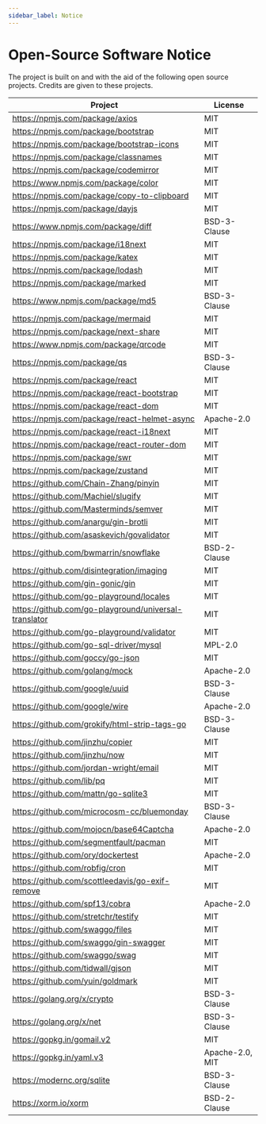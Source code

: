 ```yaml
---
sidebar_label: Notice
---
```


# Open-Source Software Notice

The project is built on and with the aid of the following open source projects. Credits are given to these projects.

|  Project  |  License  |
|  ----  | ----  |
|  <https://npmjs.com/package/axios>  |  MIT  |
|  <https://npmjs.com/package/bootstrap>  |  MIT  |
|  <https://npmjs.com/package/bootstrap-icons>  |  MIT  |
|  <https://npmjs.com/package/classnames>  |  MIT  |
|  <https://npmjs.com/package/codemirror>  |  MIT  |
|   <https://www.npmjs.com/package/color>  | MIT |
|  <https://npmjs.com/package/copy-to-clipboard>  |  MIT  |
|  <https://npmjs.com/package/dayjs>  |  MIT  |
|  <https://www.npmjs.com/package/diff>  |  BSD-3-Clause  |
|  <https://npmjs.com/package/i18next>  |  MIT  |
|  <https://npmjs.com/package/katex>  |  MIT  |
|  <https://npmjs.com/package/lodash>  |  MIT  |
|  <https://npmjs.com/package/marked>  |  MIT  |
|  <https://www.npmjs.com/package/md5>  |  BSD-3-Clause  |
|  <https://npmjs.com/package/mermaid>  |  MIT  |
|  <https://npmjs.com/package/next-share>  |  MIT  |
|  <https://www.npmjs.com/package/qrcode>  |  MIT  |
|  <https://npmjs.com/package/qs>  |  BSD-3-Clause  |
|  <https://npmjs.com/package/react>  |  MIT  |
|  <https://npmjs.com/package/react-bootstrap>  |  MIT  |
|  <https://npmjs.com/package/react-dom>  |  MIT  |
|  <https://npmjs.com/package/react-helmet-async>  |  Apache-2.0  |
|  <https://npmjs.com/package/react-i18next>  |  MIT  |
|  <https://npmjs.com/package/react-router-dom>  |  MIT  |
|  <https://npmjs.com/package/swr>  |  MIT  |
|  <https://npmjs.com/package/zustand>  |  MIT  |
|  <https://github.com/Chain-Zhang/pinyin>  |  MIT  |
|  <https://github.com/Machiel/slugify>  |  MIT  |
|  <https://github.com/Masterminds/semver>  |  MIT  |
|  <https://github.com/anargu/gin-brotli>  |  MIT  |
|  <https://github.com/asaskevich/govalidator>  |  MIT  |
|  <https://github.com/bwmarrin/snowflake>  |  BSD-2-Clause  |
|  <https://github.com/disintegration/imaging>  |  MIT  |
|  <https://github.com/gin-gonic/gin>  |  MIT  |
|  <https://github.com/go-playground/locales>  |  MIT  |
|  <https://github.com/go-playground/universal-translator>  |  MIT  |
|  <https://github.com/go-playground/validator>  |  MIT  |
|  <https://github.com/go-sql-driver/mysql>  |  MPL-2.0  |
|  <https://github.com/goccy/go-json>  |  MIT  |
|  <https://github.com/golang/mock>  |  Apache-2.0  |
|  <https://github.com/google/uuid>  |  BSD-3-Clause  |
|  <https://github.com/google/wire>  |  Apache-2.0  |
|  <https://github.com/grokify/html-strip-tags-go>  |  BSD-3-Clause  |
|  <https://github.com/jinzhu/copier>  |  MIT  |
|  <https://github.com/jinzhu/now>  |  MIT  |
|  <https://github.com/jordan-wright/email>  |  MIT  |
|  <https://github.com/lib/pq>  |  MIT  |
|  <https://github.com/mattn/go-sqlite3>  |  MIT  |
|  <https://github.com/microcosm-cc/bluemonday>  |  BSD-3-Clause  |
|  <https://github.com/mojocn/base64Captcha>  |  Apache-2.0  |
|  <https://github.com/segmentfault/pacman>  |  MIT  |
|  <https://github.com/ory/dockertest>  |  Apache-2.0  |
|  <https://github.com/robfig/cron>  |  MIT  |
|  <https://github.com/scottleedavis/go-exif-remove>  |  MIT  |
|  <https://github.com/spf13/cobra>  |  Apache-2.0  |
|  <https://github.com/stretchr/testify>  |  MIT  |
|  <https://github.com/swaggo/files>  |  MIT  |
|  <https://github.com/swaggo/gin-swagger>  |  MIT  |
|  <https://github.com/swaggo/swag>  |  MIT  |
|  <https://github.com/tidwall/gjson>  |  MIT  |
|  <https://github.com/yuin/goldmark>  |  MIT  |
|  <https://golang.org/x/crypto>  |  BSD-3-Clause  |
|  <https://golang.org/x/net>  |  BSD-3-Clause  |
|  <https://gopkg.in/gomail.v2>  |  MIT  |
|  <https://gopkg.in/yaml.v3>  |  Apache-2.0, MIT  |
|  <https://modernc.org/sqlite>  |  BSD-3-Clause  |
|  <https://xorm.io/xorm>  |  BSD-2-Clause  |](../../../i18n/zh-CN/docusaurus-plugin-content-docs/current)
